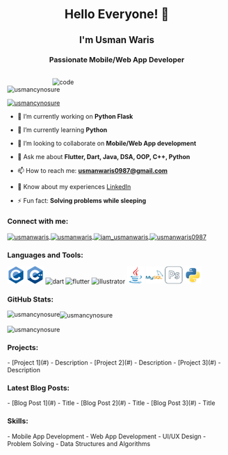 <h1 align="center">Hello Everyone! 👋</h1>
<h2 align="center">I'm Usman Waris</h2>
<h3 align="center">Passionate Mobile/Web App Developer</h3>
<br/>

<img align="right" alt="code" width="400" src="https://img.freepik.com/free-vector/hacker-operating-laptop-cartoon-icon-illustration-technology-icon-concept-isolated-flat-cartoon-style_138676-2387.jpg?w=360">

<p align="left">
  <img src="https://komarev.com/ghpvc/?username=usmancynosure&label=Profile%20views&color=0e75b6&style=flat" alt="usmancynosure" />
</p>

<p align="left">
  <a href="https://github.com/ryo-ma/github-profile-trophy">
    <img src="https://github-profile-trophy.vercel.app/?username=usmancynosure" alt="usmancynosure" />
  </a>
</p>

- 🔭 I’m currently working on **Python Flask**

- 🌱 I’m currently learning **Python**

- 👯 I’m looking to collaborate on **Mobile/Web App development**

- 💬 Ask me about **Flutter, Dart, Java, DSA, OOP, C++, Python**

- 📫 How to reach me: **usmanwaris0987@gmail.com**

- 📄 Know about my experiences [LinkedIn](https://www.linkedin.com/in/usman-waris-46a77b1b5/)

- ⚡ Fun fact: **Solving problems while sleeping**

<h3 align="left">Connect with me:</h3>
<p align="left">
  <a href="https://linkedin.com/in/usmanwaris" target="blank">
    <img align="center" src="https://raw.githubusercontent.com/rahuldkjain/github-profile-readme-generator/master/src/images/icons/Social/linked-in-alt.svg" alt="usmanwaris" height="30" width="40" />
  </a>
  <a href="https://fb.com/usmanwaris" target="blank">
    <img align="center" src="https://raw.githubusercontent.com/rahuldkjain/github-profile-readme-generator/master/src/images/icons/Social/facebook.svg" alt="usmanwaris" height="30" width="40" />
  </a>
  <a href="https://instagram.com/iam_usmanwaris" target="blank">
    <img align="center" src="https://raw.githubusercontent.com/rahuldkjain/github-profile-readme-generator/master/src/images/icons/Social/instagram.svg" alt="iam_usmanwaris" height="30" width="40" />
  </a>
  <a href="https://www.hackerearth.com/usmanwaris0987" target="blank">
    <img align="center" src="https://raw.githubusercontent.com/rahuldkjain/github-profile-readme-generator/master/src/images/icons/Social/hackerearth.svg" alt="usmanwaris0987" height="30" width="40" />
  </a>
</p>

<h3 align="left">Languages and Tools:</h3>
<p align="left">
  <img src="https://raw.githubusercontent.com/devicons/devicon/master/icons/c/c-original.svg" alt="c" width="40" height="40"/>
  <img src="https://raw.githubusercontent.com/devicons/devicon/master/icons/cplusplus/cplusplus-original.svg" alt="cplusplus" width="40" height="40"/>
  <img src="https://www.vectorlogo.zone/logos/dartlang/dartlang-icon.svg" alt="dart" width="40" height="40"/>
  <img src="https://www.vectorlogo.zone/logos/flutterio/flutterio-icon.svg" alt="flutter" width="40" height="40"/>
  <img src="https://www.vectorlogo.zone/logos/adobe_illustrator/adobe_illustrator-icon.svg" alt="illustrator" width="40" height="40"/>
  <img src="https://raw.githubusercontent.com/devicons/devicon/master/icons/java/java-original.svg" alt="java" width="40" height="40"/>
  <img src="https://raw.githubusercontent.com/devicons/devicon/master/icons/mysql/mysql-original-wordmark.svg" alt="mysql" width="40" height="40"/>
  <img src="https://raw.githubusercontent.com/devicons/devicon/master/icons/photoshop/photoshop-line.svg" alt="photoshop" width="40" height="40"/>
  <img src="https://raw.githubusercontent.com/devicons/devicon/master/icons/python/python-original.svg" alt="python" width="40" height="40"/>
</p>

<h3 align="left">GitHub Stats:</h3>
<p align="left">
  <img align="left" src="https://github-readme-stats.vercel.app/api/top-langs?username=usmancynosure&show_icons=true&locale=en&layout=compact" alt="usmancynosure" />
</p>
<p align="left">
  <img align="center" src="https://github-readme-stats.vercel.app/api?username=usmancynosure&show_icons=true&locale=en" alt="usmancynosure" />
</p>
<p align="left">
  <img align="center" src="https://github-readme-streak-stats.herokuapp.com/?user=usmancynosure&" alt="usmancynosure" />
</p>

<h3 align="left">Projects:</h3>
<p align="left">
  - [Project 1](#) - Description
  - [Project 2](#) - Description
  - [Project 3](#) - Description
</p>

<h3 align="left">Latest Blog Posts:</h3>
<p align="left">
  - [Blog Post 1](#) - Title
  - [Blog Post 2](#) - Title
  - [Blog Post 3](#) - Title
</p>

<h3 align="left">Skills:</h3>
<p align="left">
  - Mobile App Development
  - Web App Development
  - UI/UX Design
  - Problem Solving
  - Data Structures and Algorithms
</p>
